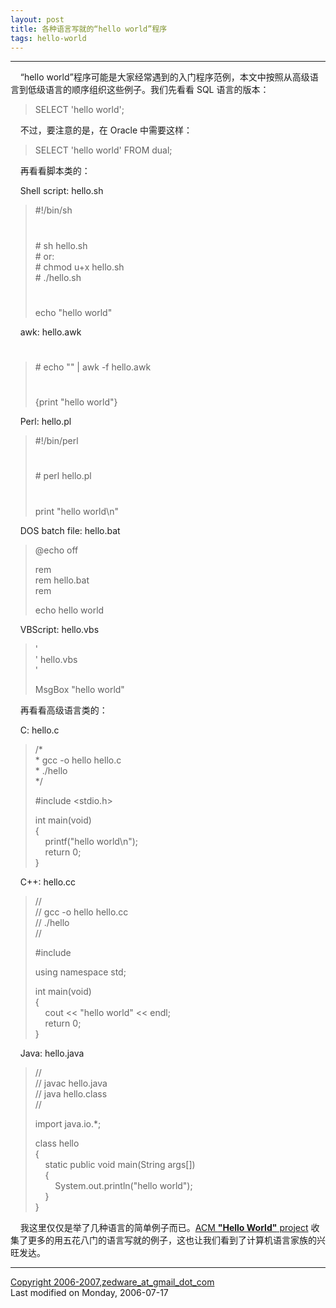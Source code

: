 ```yaml
---
layout: post
title: 各种语言写就的“hello world”程序
tags: hello-world
---
```


* * *

    “hello world”程序可能是大家经常遇到的入门程序范例，本文中按照从高级语言到低级语言的顺序组织这些例子。我们先看看 SQL 语言的版本：

> SELECT 'hello world';

    不过，要注意的是，在 Oracle 中需要这样：

> SELECT 'hello world' FROM dual;

    再看看脚本类的：

    Shell script: hello.sh

> #!/bin/sh
> 
> #  
> \# sh hello.sh  
> \# or:  
> \# chmod u+x hello.sh  
> \# ./hello.sh  
> #
> 
> echo "hello world"

    awk: hello.awk

> #  
> \# echo "" | awk -f hello.awk  
> #
> 
> {print "hello world"}

    Perl: hello.pl

> #!/bin/perl
> 
> #  
> \# perl hello.pl  
> #
> 
> print "hello world\\n"

    DOS batch file: hello.bat

> @echo off
> 
> rem  
> rem hello.bat  
> rem
> 
> echo hello world

    VBScript: hello.vbs

> '  
> ' hello.vbs  
> '
> 
> MsgBox "hello world"

    再看看高级语言类的：

    C: hello.c

> /*  
> \* gcc -o hello hello.c  
> \* ./hello  
> */
> 
> #include <stdio.h>
> 
> int main(void)  
> {  
>     printf("hello world\\n");  
>     return 0;  
> }

    C++: hello.cc

> //  
> // gcc -o hello hello.cc  
> // ./hello  
> //
> 
> #include <iostream>
> 
> using namespace std;
> 
> int main(void)  
> {  
>     cout << "hello world" << endl;  
>     return 0;  
> }

    Java: hello.java

> //  
> // javac hello.java  
> // java hello.class  
> //
> 
> import java.io.*;
> 
> class hello  
> {  
>     static public void main(String args\[\])  
>     {  
>         System.out.println("hello world");  
>     }  
> }

    我这里仅仅是举了几种语言的简单例子而已。[ACM **"Hello World"** project](http://www2.latech.edu/%7Eacm/HelloWorld.shtml) 收集了更多的用五花八门的语言写就的例子，这也让我们看到了计算机语言家族的兴旺发达。  

* * *

[Copyright 2006-2007,zedware\_at\_gmail\_dot\_com](mailto:zedware_at_gmail_dot_com)  
Last modified on Monday, 2006-07-17
